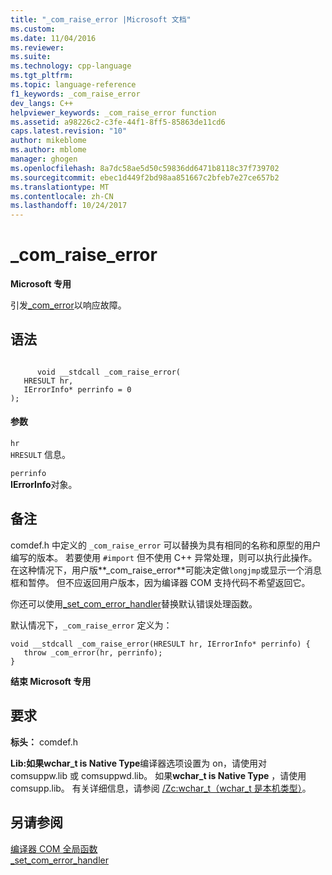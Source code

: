 ```yaml
---
title: "_com_raise_error |Microsoft 文档"
ms.custom: 
ms.date: 11/04/2016
ms.reviewer: 
ms.suite: 
ms.technology: cpp-language
ms.tgt_pltfrm: 
ms.topic: language-reference
f1_keywords: _com_raise_error
dev_langs: C++
helpviewer_keywords: _com_raise_error function
ms.assetid: a98226c2-c3fe-44f1-8ff5-85863de11cd6
caps.latest.revision: "10"
author: mikeblome
ms.author: mblome
manager: ghogen
ms.openlocfilehash: 8a7dc58ae5d50c59836dd6471b8118c37f739702
ms.sourcegitcommit: ebec1d449f2bd98aa851667c2bfeb7e27ce657b2
ms.translationtype: MT
ms.contentlocale: zh-CN
ms.lasthandoff: 10/24/2017
---
```

# <a name="comraiseerror"></a>_com_raise_error
**Microsoft 专用**  
  
 引发[_com_error](../cpp/com-error-class.md)以响应故障。  
  
## <a name="syntax"></a>语法  
  
```  
  
      void __stdcall _com_raise_error(  
   HRESULT hr,  
   IErrorInfo* perrinfo = 0  
);  
```  
  
#### <a name="parameters"></a>参数  
 `hr`  
 `HRESULT` 信息。  
  
 `perrinfo`  
 **IErrorInfo**对象。  
  
## <a name="remarks"></a>备注  
 comdef.h 中定义的 `_com_raise_error` 可以替换为具有相同的名称和原型的用户编写的版本。 若要使用 `#import` 但不使用 C++ 异常处理，则可以执行此操作。 在这种情况下，用户版**_com_raise_error**可能决定做`longjmp`或显示一个消息框和暂停。 但不应返回用户版本，因为编译器 COM 支持代码不希望返回它。  
  
 你还可以使用[_set_com_error_handler](../cpp/set-com-error-handler.md)替换默认错误处理函数。  
  
 默认情况下，`_com_raise_error` 定义为：  
  
```  
void __stdcall _com_raise_error(HRESULT hr, IErrorInfo* perrinfo) {  
   throw _com_error(hr, perrinfo);  
}  
```  
  
**结束 Microsoft 专用**  
  
## <a name="requirements"></a>要求  
 **标头：** comdef.h  
  
 **Lib:**如果**wchar_t is Native Type**编译器选项设置为 on，请使用对 comsuppw.lib 或 comsuppwd.lib。 如果**wchar_t is Native Type** ，请使用 comsupp.lib。 有关详细信息，请参阅 [/Zc:wchar_t（wchar_t 是本机类型）](../build/reference/zc-wchar-t-wchar-t-is-native-type.md)。  
  
## <a name="see-also"></a>另请参阅  
 [编译器 COM 全局函数](../cpp/compiler-com-global-functions.md)   
 [_set_com_error_handler](../cpp/set-com-error-handler.md)